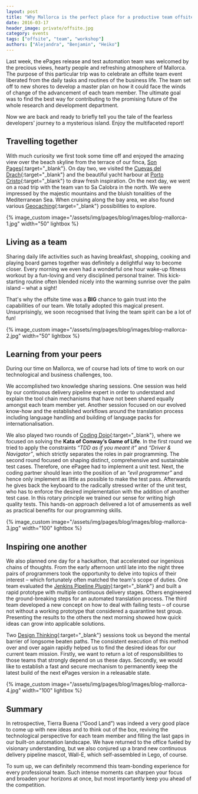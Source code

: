 ```yaml
---
layout: post
title: "Why Mallorca is the perfect place for a productive team offsite"
date: 2016-03-17
header_image: private/offsite.jpg
category: events
tags: ["offsite", "team", "workshop"]
authors: ["Alejandra", "Benjamin", "Heiko"]
---
```


Last week, the ePages release and test automation team was welcomed by the precious views, hearty people and refreshing atmosphere of Mallorca.
The purpose of this particular trip was to celebrate an offsite team event liberated from the daily tasks and routines of the business life.
The team set off to new shores to develop a master plan on how it could face the winds of change of the advancement of each team member.
The ultimate goal was to find the best way for contributing to the promising future of the whole research and development department.

Now we are back and ready to briefly tell you the tale of the fearless developers' journey to a mysterious island.
Enjoy the multifaceted report!

## Travelling together

With much curiosity we first took some time off and enjoyed the amazing view over the beach skyline from the terrace of our finca, [Son Pages](http://sonpages.com){:target="_blank"}.
On day two, we visited the [Cuevas del Drach](http://www.cuevasdeldrach.com){:target="_blank"} and the beautiful yacht harbour at [Porto Cristo](http://www.portocristo.org/){:target="_blank"} to draw fresh inspiration.
On the next day, we went on a road trip with the team van to Sa Calobra in the north.
We were impressed by the majestic mountains and the bluish tonalities of the Mediterranean Sea.
When cruising along the bay area, we also found various [Geocaching](https://www.geocaching.com){:target="_blank"} possibilities to explore.

{% image_custom image="/assets/img/pages/blog/images/blog-mallorca-1.jpg" width="50" lightbox %}

## Living as a team

Sharing daily life activities such as having breakfast, shopping, cooking and playing board games together was definitely a delightful way to become closer.
Every morning we even had a wonderful one hour wake-up fitness workout by a fun-loving and very disciplined personal trainer.
This kick-starting routine often blended nicely into the warming sunrise over the palm island – what a sight!

That's why the offsite time was a **BIG** chance to gain trust into the capabilities of our team.
We totally adopted this magical present. Unsurprisingly, we soon recognised that living the team spirit can be a lot of fun!

{% image_custom image="/assets/img/pages/blog/images/blog-mallorca-2.jpg" width="50" lightbox %}

## Learning from your peers

During our time on Mallorca, we of course had lots of time to work on our technological and business challenges, too.

We accomplished two knowledge sharing sessions.
One session was held by our continuous delivery pipeline expert in order to understand and explain the tool chain mechanisms that have not been shared equally amongst each team member yet.
Another session focused on our evolved know-how and the established workflows around the translation process including language handling and building of language packs for internationalisation.

We also played two rounds of [Coding Dojo](http://codingdojo.org){:target="_blank"}, where we focused on solving the **Kata of Conway’s Game of Life**.
In the first round we tried to apply the constraints _“TDD as if you meant it”_ and _“Driver & Navigator”_, which strictly separates the roles in pair programming.
The second round focused on shaping distinct, comprehensive and sustainable test cases.
Therefore, one ePagee had to implement a unit test.
Next, the coding partner should lean into the position of an _“evil programmer”_ and hence only implement as little as possible to make the test pass.
Afterwards he gives back the keyboard to the radically stressed writer of the unit test, who has to enforce the desired implementation with the addition of another test case.
In this rotary principle we trained our sense for writing high quality tests. This hands-on approach delivered a lot of amusements as well as practical benefits for our programming skills.

{% image_custom image="/assets/img/pages/blog/images/blog-mallorca-3.jpg" width="100" lightbox %}

## Inspiring one another

We also planned one day for a hackathon, that accelerated our ingenious chains of thoughts.
From the early afternoon until late into the night three pairs of programmers took the opportunity to delve into topics of their interest – which fortunately often matched the team's scope of duties.
One team evaluated the [Jenkins Pipeline Plugin](https://wiki.jenkins-ci.org/display/JENKINS/Pipeline+Plugin){:target="_blank"} and built a rapid prototype with multiple continuous delivery stages.
Others engineered the ground-breaking steps for an automated translation process.
The third team developed a new concept on how to deal with failing tests – of course not without a working prototype that considered a quarantine test group.
Presenting the results to the others the next morning showed how quick ideas can grow into applicable solutions.

Two [Design Thinking](http://hpi.de/school-of-design-thinking.html){:target="_blank"} sessions took us beyond the mental barrier of longsome beaten paths.
The consistent execution of this method over and over again rapidly helped us to find the desired ideas for our current team mission.
Firstly, we want to return a lot of responsibilities to those teams that strongly depend on us these days.
Secondly, we would like to establish a fast and secure mechanism to permanently keep the latest build of the next ePages version in a releasable state.

{% image_custom image="/assets/img/pages/blog/images/blog-mallorca-4.jpg" width="100" lightbox %}

## Summary

In retrospective, Tierra Buena (“Good Land”) was indeed a very good place to come up with new ideas and to think out of the box, reviving the technological perspective for each team member and filling the last gaps in our built-on automation landscape.
We have returned to the office fueled by visionary understanding, but we also conjured up a brand new continuous delivery pipeline mascot, Wall-E, which self-assembled in Lego, of course.

To sum up, we can definitely recommend this team-bonding experience for every professional team.
Such intense moments can sharpen your focus and broaden your horizons at once, but most importantly keep you ahead of the competition.
